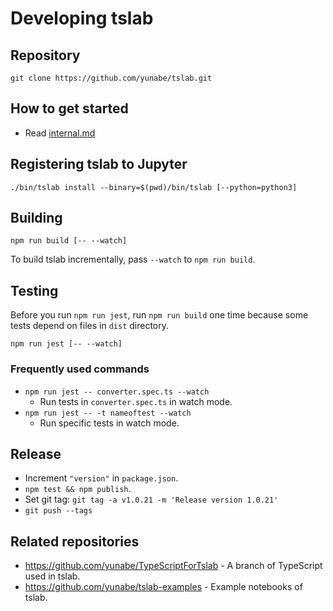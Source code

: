 # Developing tslab

## Repository

```shell
git clone https://github.com/yunabe/tslab.git
```

## How to get started

- Read [internal.md](internal.md)

## Registering tslab to Jupyter

```shell
./bin/tslab install --binary=$(pwd)/bin/tslab [--python=python3]
```

## Building

```shell
npm run build [-- --watch]
```

To build tslab incrementally, pass `--watch` to `npm run build`.

## Testing

Before you run `npm run jest`, run `npm run build` one time because some tests depend on files in `dist` directory.

```shell
npm run jest [-- --watch]
```

### Frequently used commands

- `npm run jest -- converter.spec.ts --watch`
  - Run tests in `converter.spec.ts` in watch mode.
- `npm run jest -- -t nameoftest --watch`
  - Run specific tests in watch mode.

## Release

- Increment `"version"` in `package.json`.
- `npm test && npm publish`.
- Set git tag: `git tag -a v1.0.21 -m 'Release version 1.0.21'`
- `git push --tags`

## Related repositories

- https://github.com/yunabe/TypeScriptForTslab - A branch of TypeScript used in tslab.
- https://github.com/yunabe/tslab-examples - Example notebooks of tslab.
